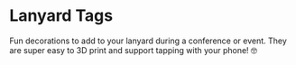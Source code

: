 # Lanyard Tags
Fun decorations to add to your lanyard during a conference or event. They are super easy to 3D print and support tapping with your phone! 🤓
